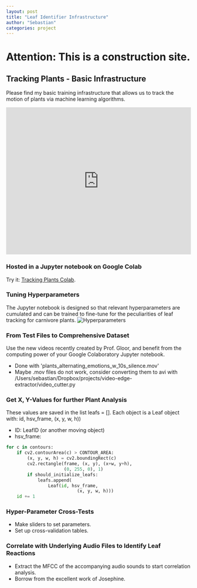 ```yaml
---
layout: post
title: "Leaf Identifier Infrastructure"
author: "Sebastian"
categories: project
---
```


# Attention: This is a construction site.

## Tracking Plants - Basic Infrastructure

Please find my basic training infrastructure that allows us to track the motion of plants via machine learning algorithms.
<iframe width="100%" height="400" src="https://www.youtube.com/embed/xgAhZQMkE7U?start=2" frameborder="0" allow="accelerometer; autoplay; encrypted-media; gyroscope; picture-in-picture" allowfullscreen></iframe>

### Hosted in a Jupyter notebook on Google Colab
Try it: [Tracking Plants Colab](https://github.com/plantions/video-edge-extractor/).

### Tuning Hyperparameters

The Jupyter notebook is designed so that relevant hyperparameters are cumulated and can be trained to fine-tune for the peculiarities of leaf tracking for carnivore plants. ![Hyperparameters](https://i.imgur.com/uU0mCnt.png)

### From Test Files to Comprehensive Dataset

Use the new videos recently created by Prof. Gloor, and benefit from the computing power of your Google Colaboratory Jupyter notebook.
- Done with 'plants_alternating_emotions_w_10s_silence.mov'
- Maybe .mov files do not work, consider converting them to avi with /Users/sebastian/Dropbox/projects/video-edge-extractor/video_cutter.py

### Get X, Y-Values for further Plant Analysis
These values are saved in the list leafs = [].
Each object is a Leaf object with: id, hsv_frame, (x, y, w, h))

- ID: LeafID (or another moving object)
- hsv_frame:

```python
for c in contours:
    if cv2.contourArea(c) > CONTOUR_AREA:
        (x, y, w, h) = cv2.boundingRect(c)
        cv2.rectangle(frame, (x, y), (x+w, y+h),
                      (0, 255, 0), 1)
        if should_initialize_leafs:
            leafs.append(
                Leaf(id, hsv_frame,
                           (x, y, w, h)))
    id += 1
```

### Hyper-Parameter Cross-Tests

- Make sliders to set parameters.
- Set up cross-validation tables.

### Correlate with Underlying Audio Files to Identify Leaf Reactions

- Extract the MFCC of the accompanying audio sounds to start correlation analysis.
- Borrow from the excellent work of Josephine.
